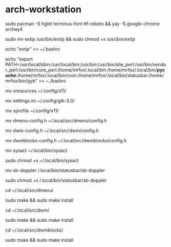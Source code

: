 # arch-workstation

sudo pacman -S figlet terminus-font ttf-roboto && yay -S google-chrome archey4 

sudo mv extip /usr/bin/extip && sudo chmod +x /usr/bin/extip

echo "extip" >> ~/.bashrc

echo "export PATH=/usr/local/sbin:/usr/local/bin:/usr/bin:/usr/bin/site_perl:/usr/bin/vendor_perl:/usr/bin/core_perl:/home/mrfox/.local/bin:/home/mrfox/.local/bin/__pycache__:/home/mrfox/.local/bin/cron:/home/mrfox/.local/bin/statusbar:/home/mrfox/bin/gyb" >> ~./bashrc

mv xresources ~/.config/x11/

mv settings.ini ~/.config/gtk-3.0/

mv xprofile ~/.config/x11/

mv dmenu-config.h ~/.local/src/dmenu/config.h

mv dwm-config.h ~/.local/src/dwm/config.h

mv dwmblocks-config.h ~/.local/src/dwmblocks/config.h

mv sysact ~/.local/bin/sysact

sudo chmod +x ~/.local/bin/sysact

mv sb-doppler /.local/bin/statusbar/sb-doppler

sudo chmod +x /.local/bin/statusbar/sb-doppler

cd ~/.local/src/dmenu/ 

sudo make && sudo make install


cd ~/.local/src/dwm/ 

sudo make && sudo make install


cd ~/.local/src/dwmblocks/ 

sudo make && sudo make install
